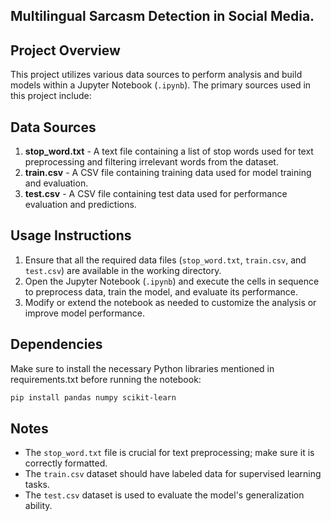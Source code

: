 ## Multilingual Sarcasm Detection in Social Media.

## Project Overview
This project utilizes various data sources to perform analysis and build models within a Jupyter Notebook (`.ipynb`). The primary sources used in this project include:

## Data Sources
1. **stop_word.txt** - A text file containing a list of stop words used for text preprocessing and filtering irrelevant words from the dataset.
2. **train.csv** - A CSV file containing training data used for model training and evaluation.
3. **test.csv** - A CSV file containing test data used for performance evaluation and predictions.

## Usage Instructions
1. Ensure that all the required data files (`stop_word.txt`, `train.csv`, and `test.csv`) are available in the working directory.
2. Open the Jupyter Notebook (`.ipynb`) and execute the cells in sequence to preprocess data, train the model, and evaluate its performance.
3. Modify or extend the notebook as needed to customize the analysis or improve model performance.

## Dependencies
Make sure to install the necessary Python libraries mentioned in requirements.txt before running the notebook:
```bash
pip install pandas numpy scikit-learn
```

## Notes
- The `stop_word.txt` file is crucial for text preprocessing; make sure it is correctly formatted.
- The `train.csv` dataset should have labeled data for supervised learning tasks.
- The `test.csv` dataset is used to evaluate the model's generalization ability.
